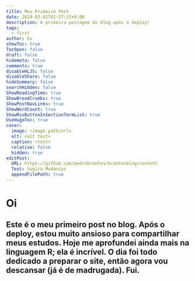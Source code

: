 ```yaml
---
title: Meu Primeiro Post
date: 2024-03-01T01:37:33+0:00
description: A primeira postagem do blog após o deploy!
tags:
  - first
author: Eu
showToc: true
TocOpen: false
draft: false
hidemeta: false
comments: true
disableHLJS: false
disableShare: false
hideSummary: false
searchHidden: false
ShowReadingTime: true
ShowBreadCrumbs: true
ShowPostNavLinks: true
ShowWordCount: true
ShowRssButtonInSectionTermList: true
UseHugoToc: true
cover:
  image: <image path/url>
  alt: <alt text>
  caption: <text>
  relative: false
  hidden: true
editPost:
  URL: https://github.com/pedrobrantes/brantesblog/content
  Text: Sugira Mudanças
  appendFilePath: true
---
```

# Oi

## Este é o meu primeiro post no blog. Após o deploy, estou muito ansioso para compartilhar meus estudos. Hoje me aprofundei ainda mais na linguagem R; ela é incrível. O dia foi todo dedicado a preparar o site, então agora vou descansar (já é de madrugada). Fui.

